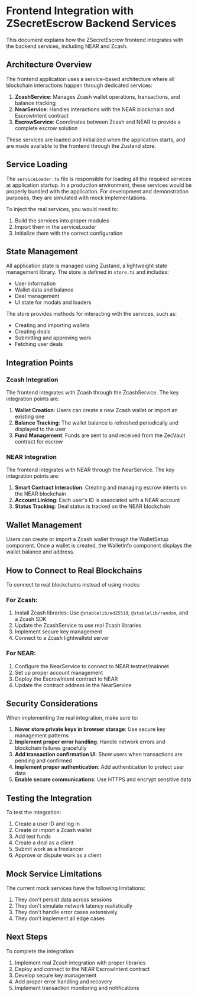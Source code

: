 # Frontend Integration with ZSecretEscrow Backend Services

This document explains how the ZSecretEscrow frontend integrates with the backend services, including NEAR and Zcash.

## Architecture Overview

The frontend application uses a service-based architecture where all blockchain interactions happen through dedicated services:

1. **ZcashService**: Manages Zcash wallet operations, transactions, and balance tracking
2. **NearService**: Handles interactions with the NEAR blockchain and EscrowIntent contract
3. **EscrowService**: Coordinates between Zcash and NEAR to provide a complete escrow solution

These services are loaded and initialized when the application starts, and are made available to the frontend through the Zustand store.

## Service Loading

The `serviceLoader.ts` file is responsible for loading all the required services at application startup. In a production environment, these services would be properly bundled with the application. For development and demonstration purposes, they are simulated with mock implementations.

To inject the real services, you would need to:

1. Build the services into proper modules
2. Import them in the serviceLoader
3. Initialize them with the correct configuration

## State Management

All application state is managed using Zustand, a lightweight state management library. The store is defined in `store.ts` and includes:

- User information
- Wallet data and balance
- Deal management
- UI state for modals and loaders

The store provides methods for interacting with the services, such as:
- Creating and importing wallets
- Creating deals
- Submitting and approving work
- Fetching user deals

## Integration Points

### Zcash Integration

The frontend integrates with Zcash through the ZcashService. The key integration points are:

1. **Wallet Creation**: Users can create a new Zcash wallet or import an existing one
2. **Balance Tracking**: The wallet balance is refreshed periodically and displayed to the user
3. **Fund Management**: Funds are sent to and received from the ZecVault contract for escrow

### NEAR Integration

The frontend integrates with NEAR through the NearService. The key integration points are:

1. **Smart Contract Interaction**: Creating and managing escrow intents on the NEAR blockchain
2. **Account Linking**: Each user's ID is associated with a NEAR account
3. **Status Tracking**: Deal status is tracked on the NEAR blockchain

## Wallet Management

Users can create or import a Zcash wallet through the WalletSetup component. Once a wallet is created, the WalletInfo component displays the wallet balance and address.

## How to Connect to Real Blockchains

To connect to real blockchains instead of using mocks:

### For Zcash:

1. Install Zcash libraries: Use `@stablelib/ed25519`, `@stablelib/random`, and a Zcash SDK
2. Update the ZcashService to use real Zcash libraries
3. Implement secure key management
4. Connect to a Zcash lightwalletd server

### For NEAR:

1. Configure the NearService to connect to NEAR testnet/mainnet
2. Set up proper account management
3. Deploy the EscrowIntent contract to NEAR
4. Update the contract address in the NearService

## Security Considerations

When implementing the real integration, make sure to:

1. **Never store private keys in browser storage**: Use secure key management patterns
2. **Implement proper error handling**: Handle network errors and blockchain failures gracefully
3. **Add transaction confirmation UI**: Show users when transactions are pending and confirmed
4. **Implement proper authentication**: Add authentication to protect user data
5. **Enable secure communications**: Use HTTPS and encrypt sensitive data

## Testing the Integration

To test the integration:

1. Create a user ID and log in
2. Create or import a Zcash wallet
3. Add test funds
4. Create a deal as a client
5. Submit work as a freelancer
6. Approve or dispute work as a client

## Mock Service Limitations

The current mock services have the following limitations:

1. They don't persist data across sessions
2. They don't simulate network latency realistically
3. They don't handle error cases extensively
4. They don't implement all edge cases

## Next Steps

To complete the integration:

1. Implement real Zcash integration with proper libraries
2. Deploy and connect to the NEAR EscrowIntent contract
3. Develop secure key management
4. Add proper error handling and recovery
5. Implement transaction monitoring and notifications 